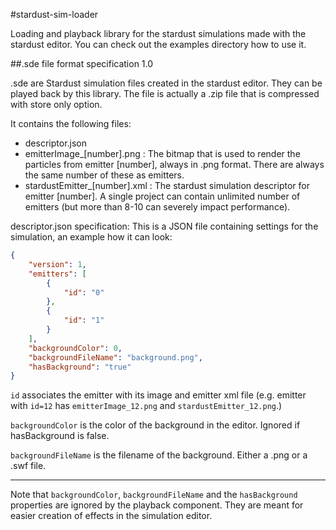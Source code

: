 #stardust-sim-loader


Loading and playback library for the stardust simulations made with the stardust editor. You can check out the examples directory how to use it.


##.sde file format specification 1.0

.sde are Stardust simulation files created in the stardust editor. They can be played back by this library. The file is actually a .zip file that is compressed with store only option.

It contains the following files:
- descriptor.json
- emitterImage_[number].png : The bitmap that is used to render the particles from emitter [number], always in .png format. There are always the same number of these as emitters.
- stardustEmitter_[number].xml : The stardust simulation descriptor for emitter [number]. A single project can contain unlimited number of emitters (but more than 8-10 can severely impact performance).


descriptor.json specification: This is a JSON file containing settings for the simulation, an example how it can look:

```json
{
	"version": 1,
	"emitters": [
		{
			"id": "0"
		},
		{
			"id": "1"
		}
	],
	"backgroundColor": 0,
    "backgroundFileName": "background.png",
	"hasBackground": "true"
}
```

`id` associates the emitter with its image and emitter xml file (e.g. emitter with `id=12` has `emitterImage_12.png` and `stardustEmitter_12.png`.)

`backgroundColor` is the color of the background in the editor. Ignored if hasBackground is false.

`backgroundFileName` is the filename of the background. Either a .png or a .swf file.

***

Note that `backgroundColor`, `backgroundFileName` and the `hasBackground` properties are ignored by the playback component. They are meant for easier creation of effects in the simulation editor.